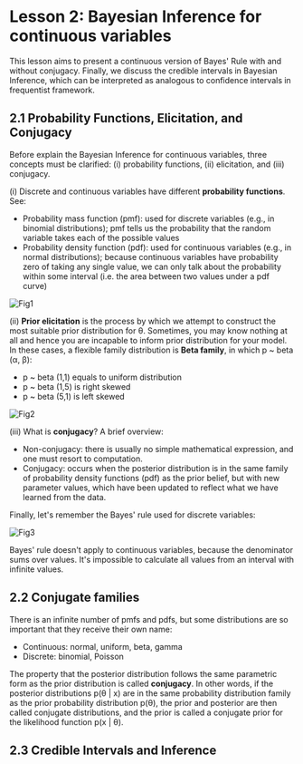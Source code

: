 # Lesson 2: Bayesian Inference for continuous variables

This lesson aims to present a continuous version of Bayes' Rule with and without conjugacy. Finally, we discuss the credible intervals in Bayesian Inference, which can be interpreted as analogous to confidence intervals in frequentist framework. 

## 2.1 Probability Functions, Elicitation, and Conjugacy

Before explain the Bayesian Inference for continuous variables, three concepts must be clarified: (i) probability functions, (ii) elicitation, and (iii) conjugacy. 

(i) Discrete and continuous variables have different **probability functions**. See:

- Probability mass function (pmf): used for discrete variables (e.g., in binomial distributions); pmf tells us the probability that the random variable takes each of the possible values
- Probability density function (pdf): used for continuous variables (e.g., in normal distributions); because continuous variables have probability zero of taking any single value, we can only talk about the probability within some interval (i.e. the area between two values under a pdf curve)

![Fig1](https://abaqus-docs.mit.edu/2017/English/SIMA3DXRefImages/pdf-defin-nls.png)

(ii) **Prior elicitation** is the process by which we attempt to construct the most suitable prior distribution for θ. Sometimes, you may know nothing at all and hence you are incapable to inform prior distribution for your model. In these cases, a flexible family distribution is **Beta family**, in which p ~ beta (α, β):

- p ~ beta (1,1) equals to uniform distribution
- p ~ beta (1,5) is right skewed
- p ~ beta (5,1) is left skewed

![Fig2](https://miro.medium.com/max/882/1*n1q2lm3-2Npx2AMCWUaYMQ.png)

(iii) What is **conjugacy**? A brief overview:

- Non-conjugacy:  there is usually no simple mathematical expression, and one must resort to computation. 
- Conjugacy: occurs when the posterior distribution is in the same family of probability density functions (pdf) as the prior belief, but with new parameter values, which have been updated to reflect what we have learned from the data. 

Finally, let's remember the Bayes' rule used for discrete variables:

![Fig3](https://miro.medium.com/max/882/1*n1q2lm3-2Npx2AMCWUaYMQ.png)

Bayes' rule doesn't apply to continuous variables, because the denominator sums over values. It's impossible to calculate all values from an interval with infinite values. 

## 2.2 Conjugate families
There is an infinite number of pmfs and pdfs, but some distributions are so important that they receive their own name: 

- Continuous: normal, uniform, beta, gamma
- Discrete: binomial, Poisson


The property that the posterior distribution follows the same parametric form as the prior distribution is called **conjugacy**. In other words, if the posterior distributions p(θ | x) are in the same probability distribution family as the prior probability distribution p(θ), the prior and posterior are then called conjugate distributions, and the prior is called a conjugate prior for the likelihood function p(x | θ).

## 2.3 Credible Intervals and Inference
